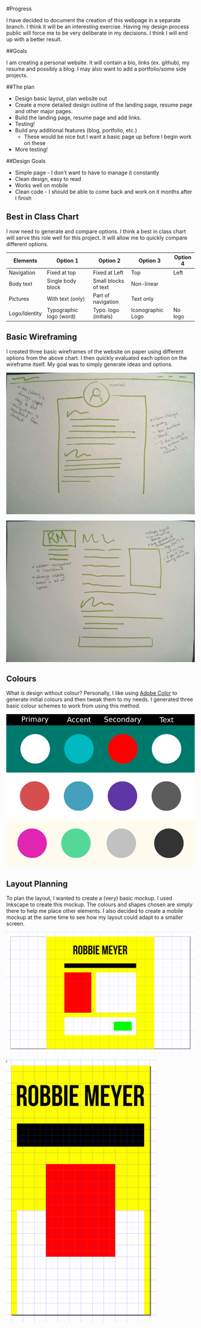 #Progress

I have decided to document the creation of this webpage in a separate branch. I
think it will be an interesting exercise. Having my design process public will force me
to be very deliberate in my decisions. I think I will end up with a better result.

##Goals

I am creating a personal website. It will contain a bio, links (ex. github), 
my resume and possibly a blog. I may also want to add a portfolio/some side projects.

##The plan 

- Design basic layout, plan website out
- Create a more detailed design outline of the landing page, resume page and 
  other major pages.
- Build the landing page, resume page and add links.
- Testing!
- Build any additional features (blog, portfolio, etc.)
  - These would be nice but I want a basic page up before I begin work on these
- More testing!

##Design Goals

- Simple page - I don't want to have to manage it constantly
- Clean design, easy to read
- Works well on mobile
- Clean code - I should be able to come back and work on it months after I finish

## Best in Class Chart

I now need to generate and compare options. I think a best in class chart will serve this role well for this project. It will allow me to quickly compare different options.

| Elements      | Option 1                | Option 2              | Option 3          | Option 4 |
| ------------- | ----------------------- | --------------------- | ----------------- | -------- |
| Navigation    | Fixed at top            | Fixed at Left         | Top               | Left     |
| Body text     | Single body block       | Small blocks of text  | Non-linear        |          |
| Pictures      | With text (only)        | Part of navigation    | Text only         |          |
| Logo/Identity | Typographic logo (word) | Typo. logo (initials) | Iconographic Logo | No logo  |

## Basic Wireframing

I created three basic wireframes of the website on paper using different options from the above chart. I then quickly evaluated each option on the wireframe itself. My goal was to simply generate ideas and options.

![First Wireframe](proto/wf1.jpg)

![Second Wireframe](proto/wf2.jpg)

## Colours

What is design without colour? Personally, I like using [Adobe Color](color.adobe.com) to generate initial colours and then tweak them to my needs. I generated three basic colour schemes to work from using this method.

![Colours](colors.png)

## Layout Planning

To plan the layout, I wanted to create a (very) basic mockup. I used Inkscape to create this mockup. The colours and shapes chosen are simply there to help me place other elements. I also decided to create a mobile mockup at the same time to see how my layout could adapt to a smaller screen.

![Web Mockup](proto/lfp.png)

![Web Mockup](proto/lfp-mobile.png)